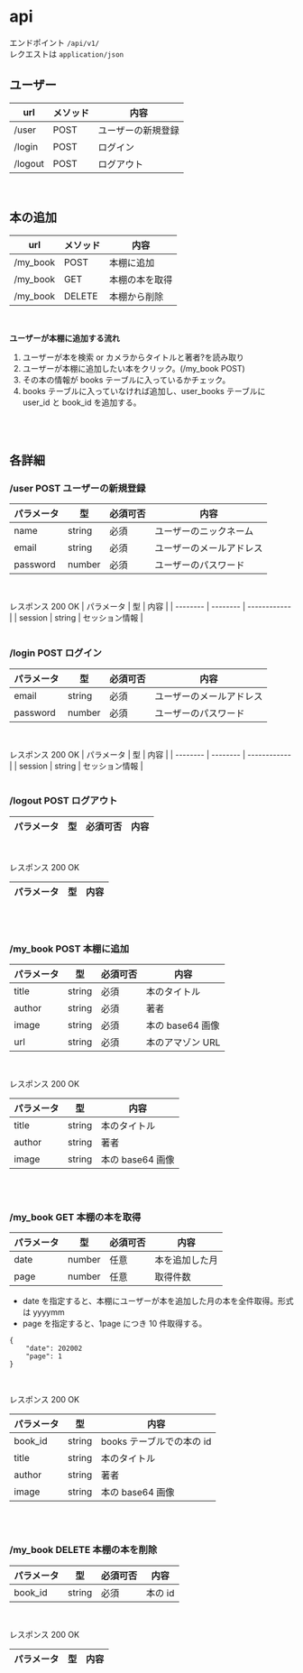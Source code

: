 # api

エンドポイント `/api/v1/`  
レクエストは `application/json`

## ユーザー

| url     | メソッド | 内容               |
| ------- | -------- | ------------------ |
| /user   | POST     | ユーザーの新規登録 |
| /login  | POST     | ログイン           |
| /logout | POST     | ログアウト         |

<br>

## 本の追加

| url      | メソッド | 内容           |
| -------- | -------- | -------------- |
| /my_book | POST     | 本棚に追加     |
| /my_book | GET      | 本棚の本を取得 |
| /my_book | DELETE   | 本棚から削除   |

<br>

<B>ユーザーが本棚に追加する流れ</B>

1. ユーザーが本を検索 or カメラからタイトルと著者?を読み取り
1. ユーザーが本棚に追加したい本をクリック。(/my_book POST)
1. その本の情報が books テーブルに入っているかチェック。
1. books テーブルに入っていなければ追加し、user_books テーブルに user_id と book_id を追加する。

<br><br>

## 各詳細

### /user POST ユーザーの新規登録

| パラメータ | 型     | 必須可否 | 内容                     |
| ---------- | ------ | -------- | ------------------------ |
| name       | string | 必須     | ユーザーのニックネーム   |
| email      | string | 必須     | ユーザーのメールアドレス |
| password   | number | 必須     | ユーザーのパスワード     |

<br>

レスポンス 200 OK
| パラメータ | 型 | 内容 |
| -------- | -------- | ------------ |
| session | string | セッション情報 |
<br><br>

### /login POST ログイン

| パラメータ | 型     | 必須可否 | 内容                     |
| ---------- | ------ | -------- | ------------------------ |
| email      | string | 必須     | ユーザーのメールアドレス |
| password   | number | 必須     | ユーザーのパスワード     |

<br>

レスポンス 200 OK
| パラメータ | 型 | 内容 |
| -------- | -------- | ------------ |
| session | string | セッション情報 |
<br><br>

### /logout POST ログアウト

| パラメータ | 型  | 必須可否 | 内容 |
| ---------- | --- | -------- | ---- |

<br>

レスポンス 200 OK

| パラメータ | 型  | 内容 |
| ---------- | --- | ---- |

<br><br>

### /my_book POST 本棚に追加

| パラメータ | 型     | 必須可否 | 内容             |
| ---------- | ------ | -------- | ---------------- |
| title      | string | 必須     | 本のタイトル     |
| author     | string | 必須     | 著者             |
| image      | string | 必須     | 本の base64 画像 |
| url        | string | 必須     | 本のアマゾン URL |

<br>

レスポンス 200 OK

| パラメータ | 型     | 内容             |
| ---------- | ------ | ---------------- |
| title      | string | 本のタイトル     |
| author     | string | 著者             |
| image      | string | 本の base64 画像 |

<br><br>

### /my_book GET 本棚の本を取得

| パラメータ | 型     | 必須可否 | 内容           |
| ---------- | ------ | -------- | -------------- |
| date       | number | 任意     | 本を追加した月 |
| page       | number | 任意     | 取得件数       |

- date を指定すると、本棚にユーザーが本を追加した月の本を全件取得。形式は yyyymm
- page を指定すると、1page につき 10 件取得する。

```
{
    "date": 202002
    "page": 1
}
```

<br>

レスポンス 200 OK

| パラメータ | 型     | 内容                      |
| ---------- | ------ | ------------------------- |
| book_id    | string | books テーブルでの本の id |
| title      | string | 本のタイトル              |
| author     | string | 著者                      |
| image      | string | 本の base64 画像          |

<br><br>

### /my_book DELETE 本棚の本を削除

| パラメータ | 型     | 必須可否 | 内容    |
| ---------- | ------ | -------- | ------- |
| book_id    | string | 必須     | 本の id |

<br>

レスポンス 200 OK

| パラメータ | 型  | 内容 |
| ---------- | --- | ---- |
